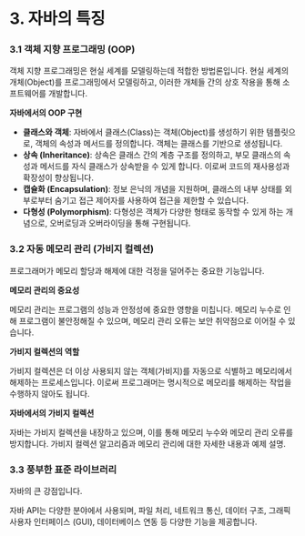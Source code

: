# 3. 자바의 특징

### 3.1 객체 지향 프로그래밍 (OOP)

객체 지향 프로그래밍은 현실 세계를 모델링하는데 적합한 방법론입니다. 현실 세계의 개체(Object)를 프로그래밍에서 모델링하고, 이러한 개체들 간의 상호 작용을 통해 소프트웨어를 개발합니다.

**자바에서의 OOP 구현**

* **클래스와 객체**: 자바에서 클래스(Class)는 객체(Object)를 생성하기 위한 템플릿으로, 객체의 속성과 메서드를 정의합니다. 객체는 클래스를 기반으로 생성됩니다.
* **상속 (Inheritance)**: 상속은 클래스 간의 계층 구조를 정의하고, 부모 클래스의 속성과 메서드를 자식 클래스가 상속받을 수 있게 합니다. 이로써 코드의 재사용성과 확장성이 향상됩니다.
* **캡슐화 (Encapsulation)**: 정보 은닉의 개념을 지원하며, 클래스의 내부 상태를 외부로부터 숨기고 접근 제어자를 사용하여 접근을 제한할 수 있습니다.
* **다형성 (Polymorphism)**: 다형성은 객체가 다양한 형태로 동작할 수 있게 하는 개념으로, 오버로딩과 오버라이딩을 통해 구현됩니다.

### 3.2 자동 메모리 관리 (가비지 컬렉션)

프로그래머가 메모리 할당과 해제에 대한 걱정을 덜어주는 중요한 기능입니다.

**메모리 관리의 중요성**

메모리 관리는 프로그램의 성능과 안정성에 중요한 영향을 미칩니다. 메모리 누수로 인해 프로그램이 불안정해질 수 있으며, 메모리 관리 오류는 보안 취약점으로 이어질 수 있습니다.

**가비지 컬렉션의 역할**

가비지 컬렉션은 더 이상 사용되지 않는 객체(가비지)를 자동으로 식별하고 메모리에서 해제하는 프로세스입니다. 이로써 프로그래머는 명시적으로 메모리를 해제하는 작업을 수행하지 않아도 됩니다.

**자바에서의 가비지 컬렉션**

자바는 가비지 컬렉션을 내장하고 있으며, 이를 통해 메모리 누수와 메모리 관리 오류를 방지합니다. 가비지 컬렉션 알고리즘과 메모리 관리에 대한 자세한 내용과 예제 설명.

### 3.3 풍부한 표준 라이브러리

자바의 큰 강점입니다.

자바 API는 다양한 분야에서 사용되며, 파일 처리, 네트워크 통신, 데이터 구조, 그래픽 사용자 인터페이스 (GUI), 데이터베이스 연동 등 다양한 기능을 제공합니다.

